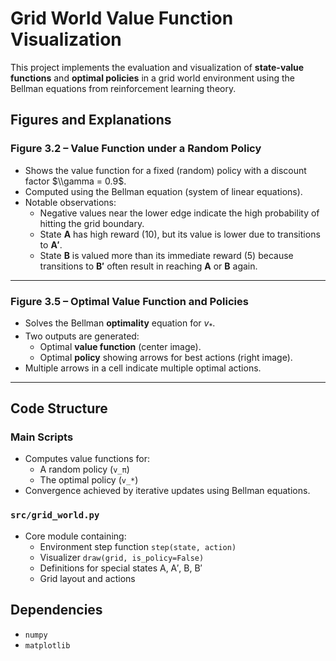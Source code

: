 # Grid World Value Function Visualization

This project implements the evaluation and visualization of **state-value functions** and **optimal policies** in a grid world environment using the Bellman equations from reinforcement learning theory.

## Figures and Explanations

### Figure 3.2 – Value Function under a Random Policy
- Shows the value function for a fixed (random) policy with a discount factor $\\gamma = 0.9$.
- Computed using the Bellman equation (system of linear equations).
- Notable observations:
  - Negative values near the lower edge indicate the high probability of hitting the grid boundary.
  - State **A** has high reward (10), but its value is lower due to transitions to **A′**.
  - State **B** is valued more than its immediate reward (5) because transitions to **B′** often result in reaching **A** or **B** again.

---

### Figure 3.5 – Optimal Value Function and Policies
- Solves the Bellman **optimality** equation for $v_*$.
- Two outputs are generated:
  - Optimal **value function** (center image).
  - Optimal **policy** showing arrows for best actions (right image).
- Multiple arrows in a cell indicate multiple optimal actions.

---

## Code Structure

### Main Scripts
- Computes value functions for:
  - A random policy (`v_π`)
  - The optimal policy (`v_*`)
- Convergence achieved by iterative updates using Bellman equations.

### `src/grid_world.py`
- Core module containing:
  - Environment step function `step(state, action)`
  - Visualizer `draw(grid, is_policy=False)`
  - Definitions for special states A, A′, B, B′
  - Grid layout and actions

## Dependencies
- `numpy`
- `matplotlib`

